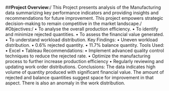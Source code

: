 ##**Project Overview:**/
This Project presents analysis of the Manufacturing data summarizing key performance indicators and providing insights and recommendations for future improvement. This project empowers strategic decision-making to remain competitive in the market landscape./
#Objectives:/
•	To analyse the overall production efficiency.
•	To identify and minimize rejected quantities. 
•	To assess the financial value generated.
•	To understand workload distribution. 
Key Findings:
•	Uneven workload distribution.
•	0.6% rejected quantity.
•	11.7% balance quantity.
Tools Used:
•	Excel
•	Tableau
Recommendations:
•	Implement advanced quality control techniques to reduce the rejected rate.
•	Optimize the manufacturing process to further increase production efficiency
•	Regularly reviewing and updating work order distributions.
Conclusions:
The data indicates high volume of quantity produced with significant financial value. The amount of rejected and balance quantities suggest space for improvement in that aspect. There is also an anomaly in the work distribution.
